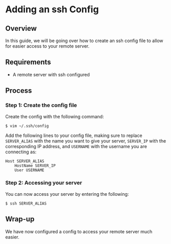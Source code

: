 # Adding an ssh Config
## Overview
In this guide, we will be going over how to create an ssh config file to allow for easier access to your remote server.


## Requirements
- A remote server with ssh configured


## Process
### Step 1: Create the config file

Create the config with the following command:
```
$ vim ~/.ssh/config
```

Add the following lines to your config file, making sure to replace `SERVER_ALIAS` with the name you want to give your server, `SERVER_IP` with the corresponding IP address, and `USERNAME` with the username you are connecting as:
```
Host SERVER_ALIAS
    HostName SERVER_IP
    User USERNAME
```


### Step 2: Accessing your server

You can now access your server by entering the following:
```
$ ssh SERVER_ALIAS
```


## Wrap-up
We have now configured a config to access your remote server much easier.
